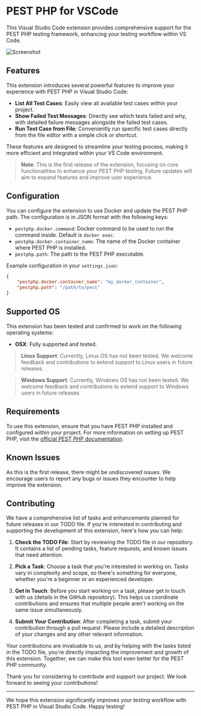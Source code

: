 # PEST PHP for VSCode

This Visual Studio Code extension provides comprehensive support for the PEST PHP testing framework, enhancing your testing workflow within VS Code.

![Screenshot](./assets/screenshot.gif)

## Features

This extension introduces several powerful features to improve your experience with PEST PHP in Visual Studio Code:

- **List All Test Cases**: Easily view all available test cases within your project.
- **Show Failed Test Messages**: Directly see which tests failed and why, with detailed failure messages alongside the failed test cases.
- **Run Test Case from File**: Conveniently run specific test cases directly from the file editor with a simple click or shortcut.

These features are designed to streamline your testing process, making it more efficient and integrated within your VS Code environment.

> **Note**: This is the first release of the extension, focusing on core functionalities to enhance your PEST PHP testing. Future updates will aim to expand features and improve user experience.

## Configuration

You can configure the extension to use Docker and update the PEST PHP path. The configuration is in JSON format with the following keys:

- `pestphp.docker.command`: Docker command to be used to run the command inside. Default is `docker exec`.
- `pestphp.docker.container_name`: The name of the Docker container where PEST PHP is installed.
- `pestphp.path`: The path to the PEST PHP executable.

Example configuration in your `settings.json`:

```json
{
    "pestphp.docker.container_name": "my_docker_container",
    "pestphp.path": "/path/to/pest"
}
```

## Supported OS

This extension has been tested and confirmed to work on the following operating systems:

- **OSX**: Fully supported and tested.

> **Linux Support**: Currently, Linux OS has not been tested. We welcome feedback and contributions to extend support to Linux users in future releases.

> **Windows Support**: Currently, Windows OS has not been tested. We welcome feedback and contributions to extend support to Windows users in future releases.

## Requirements

To use this extension, ensure that you have PEST PHP installed and configured within your project. For more information on setting up PEST PHP, visit the [official PEST PHP documentation](https://pestphp.com/docs/installation).


## Known Issues

As this is the first release, there might be undiscovered issues. We encourage users to report any bugs or issues they encounter to help improve the extension.

## Contributing

We have a comprehensive list of tasks and enhancements planned for future releases in our TODO file. If you're interested in contributing and supporting the development of this extension, here's how you can help:

1. **Check the TODO File**: Start by reviewing the TODO file in our repository. It contains a list of pending tasks, feature requests, and known issues that need attention.

2. **Pick a Task**: Choose a task that you're interested in working on. Tasks vary in complexity and scope, so there's something for everyone, whether you're a beginner or an experienced developer.

3. **Get in Touch**: Before you start working on a task, please get in touch with us (details in the GitHub repository). This helps us coordinate contributions and ensures that multiple people aren't working on the same issue simultaneously.

4. **Submit Your Contribution**: After completing a task, submit your contribution through a pull request. Please include a detailed description of your changes and any other relevant information.

Your contributions are invaluable to us, and by helping with the tasks listed in the TODO file, you're directly impacting the improvement and growth of this extension. Together, we can make this tool even better for the PEST PHP community.

Thank you for considering to contribute and support our project. We look forward to seeing your contributions!

---

We hope this extension significantly improves your testing workflow with PEST PHP in Visual Studio Code. Happy testing!